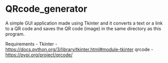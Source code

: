 # QRcode_generator
A simple GUI application made using Tkinter and it converts a text or a link to a QR code and saves the QR code (image) in the same directory as this program. 


Requirements -
Tkinter - https://docs.python.org/3/library/tkinter.html#module-tkinter
qrcode -https://pypi.org/project/qrcode/



